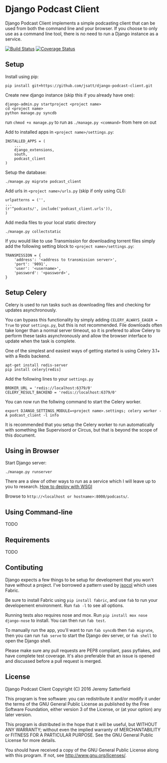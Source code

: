 Django Podcast Client
=====================
Django Podcast Client implements a simple podcasting client that can be used
from both the command line and your browser. If you choose to only use as a
command line tool, there is no need to run a Django instance as a service.

[![Build Status](https://travis-ci.org/jsatt/django-podcast-client.png?branch=master)](https://travis-ci.org/jsatt/django-podcast-client)
[![Coverage Status](https://coveralls.io/repos/jsatt/django-podcast-client/badge.png)](https://coveralls.io/r/jsatt/django-podcast-client)

Setup
-----
Install using pip:

    pip install git+https://github.com/jsatt/django-podcast-client.git

Create new django instance (skip this if you already have one):

    django-admin.py startproject <project name>
    cd <project name>
    python manage.py syncdb

run `chmod +x manage.py` to run as `./manage.py <command>` from here on out

Add to installed apps in `<project name>/settings.py`:

    INSTALLED_APPS = (
        ...
        django_extensions,
        south,
        podcast_client
    )

Setup the database:

    ./manage.py migrate podcast_client

Add urls in `<project name>/urls.py` (skip if only using CLI):

    urlpatterns = ('',
    ...
    (r'^podcasts/', include('podcast_client.urls')),
    )

Add media files to your local static directory

    ./manage.py collectstatic

If you would like to use Transmission for downloading torrent files simply add the following setting block to `<project name>/settings.py`:

    TRANSMISSION = {
        'address': '<address to transmission server>',
        'port': '9091',
        'user': '<username>',
        'password': '<password>',
    }


Setup Celery
------------
Celery is used to run tasks such as downloading files and checking for updates asynchronously.

You can bypass this functionality by simply adding `CELERY_ALWAYS_EAGER = True` to your `settings.py`, but this is not recommended. File downloads often take longer than a normal server timeout, so it is prefered to allow Celery to perform these tasks asynchronously and allow the browser interface to update when the task is complete.

One of the simplest and easiest ways of getting started is using Celery 3.1+ with a Redis backend.

    apt-get install redis-server
    pip install celery[redis]

Add the following lines to your `settings.py`

    BROKER_URL = 'redis://localhost:6379/0'
    CELERY_RESULT_BACKEND = 'redis://localhost:6379/0'

You can now run the follwing command to start the Celery worker.

    export DJANGO_SETTINGS_MODULE=<project name>.settings; celery worker -A podcast_client -l info

It is recommended that you setup the Celery worker to run automatically with something like Supervisord or Circus, but that is beyond the scope of this document.

Using in Browser
----------------
Start Django server:

    ./manage.py runserver

There are a slew of other ways to run as a service which I will leave up to you
to research.
[How to deploy with WSGI](https://docs.djangoproject.com/en/dev/howto/deployment/wsgi/)

Browse to `http://<localhost or hostname>:8000/podcasts/`.

Using Command-line
------------------
TODO

Requirements
------------
TODO

Contibuting
-----------
Django expects a few things to be setup for development that you won't have
without a project.  I've borrowed a pattern used by
[jsocol](https://github.com/jsocol) which uses Fabric.

Be sure to install Fabric using `pip install fabric`, and use `fab` to run your
developement environment. Run `fab -l` to see all options.

Running tests also requires nose and mox. Run
`pip install mox nose django-nose` to install. You can then run `fab test`.

To manually run the app, you'll want to run `fab syncdb` then `fab migrate`,
then you can run `fab serve` to start the Django dev server, or `fab shell` to
open the Django shell.

Please make sure any pull requests are PEP8 compliant, pass pyflakes, and have
complete test coverage. It's also preferable that an issue is opened and
discussed before a pull request is merged.

License
-------

Django Podcast Client
Copyright (C) 2016 Jeremy Satterfield

This program is free software: you can redistribute it and/or modify
it under the terms of the GNU General Public License as published by
the Free Software Foundation, either version 3 of the License, or
(at your option) any later version.

This program is distributed in the hope that it will be useful,
but WITHOUT ANY WARRANTY; without even the implied warranty of
MERCHANTABILITY or FITNESS FOR A PARTICULAR PURPOSE.  See the
GNU General Public License for more details.

You should have received a copy of the GNU General Public License
along with this program.  If not, see <http://www.gnu.org/licenses/>.
